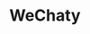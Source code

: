 ---
blog: https://wechaty.js.org/blog
codehost: https://github.com/wechaty/wechaty
logohandle: js_wechaty
sort: wechaty
title: WeChaty
twitter: https://x.com/chatieio
website: https://wechaty.js.org/
---